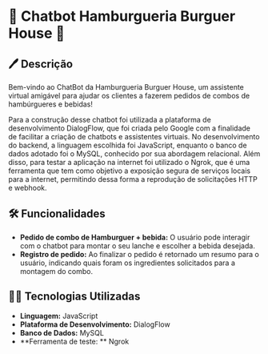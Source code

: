 # 🤖 Chatbot Hamburgueria Burguer House 🍔

## 🖊️ Descrição

Bem-vindo ao ChatBot da Hamburgueria Burguer House, um assistente virtual amigável para ajudar os clientes a fazerem pedidos de combos de hambúrgueres e bebidas!

Para a construção desse chatbot foi utilizada a plataforma de desenvolvimento DialogFlow, que foi criada pelo Google com a finalidade de facilitar a criação de chatbots e assistentes virtuais. No desenvolvimento do backend, a linguagem escolhida foi JavaScript, enquanto o banco de dados adotado foi o MySQL, conhecido por sua abordagem relacional. Além disso, para testar a aplicação na internet foi utilizado o Ngrok, que é uma ferramenta que tem como objetivo a exposição segura de serviços locais para a internet, permitindo dessa forma a reprodução de solicitações HTTP e webhook.

## 🛠️ Funcionalidades 

- **Pedido de combo de Hamburguer + bebida:** O usuário pode interagir com o chatbot para montar o seu lanche e escolher a bebida desejada.
- **Registro de pedido:** Ao finalizar o pedido é retornado um resumo para o usuário, indicando quais foram os ingredientes solicitados para a montagem do combo.


## 👩‍💻 Tecnologias Utilizadas

- **Linguagem:** JavaScript
- **Plataforma de Desenvolvimento:** DialogFlow
- **Banco de Dados:** MySQL
- **Ferramenta de teste: ** Ngrok
